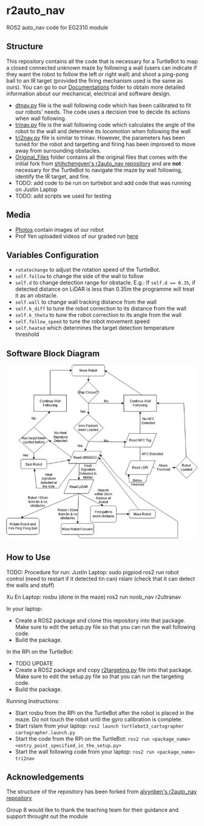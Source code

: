<h1> r2auto_nav </h1>

ROS2 auto_nav code for EG2310 module

## Structure

This repository contains all the code that is necessary for a TurtleBot to map a closed connected unknown maze by following a wall (users can indicate if they want the robot to follow the left or right wall) and shoot a ping-pong ball to an IR target (provided the firing mechanism used is the same as ours). You can go to our [Documentations](Documentations) folder to obtain more detailed information about our mechanical, electrical and software design. 

- [dtnav.py](dtnav.py) file is the wall following code which has been calibrated to fit our robots' needs. The code uses a decision tree to decide its actions when wall following.
- [trinav.py](trinav.py) file is the wall following code which calculates the angle of the robot to the wall and determine its locomotion when following the wall
- [tri2nav.py](tri2nav.py) file is similar to trinav. However, the parameters has been tuned for the robot and targetting and firing has been improved to move away from surrounding obstacles. 
- [Original_Files](Original_Files) folder contains all the original files that comes with the initial fork from [shihchengyen's r2auto_nav repository](https://github.com/shihchengyen/r2auto_nav) and are <b>not</b> necessary for the TurtleBot to navigate the maze by wall following, identify the IR target, and fire.
- TODO: add code to be run on turtlebot and add code that was running on Justin Laptop
- TODO: add scripts we used for testing

## Media
- [Photos](Photos) contain images of our robot
- Prof Yen uploaded videos of our graded run [here](https://photos.google.com/share/AF1QipMOHCC4Hmy2iMv2cuJiwt46ZaMUjUX0MDv22KL1oktZ5YMMdFfMDikiKv0L4tRCtg?key=cUpqMlcxdmlxRlFrZUQwS3BXZ1cxc0tzVDR4VG5B)

## Variables Configuration

- ```rotatechange``` to adjust the rotation speed of the TurtleBot. 
- ```self.follow``` to change the side of the wall to follow
- ```self.d``` to change detection range for obstacle. E.g.: If ```self.d == 0.35```, if detected distance on LiDAR is less than 0.35m the programme will treat it as an obstacle.
- ```self.wall``` to change wall tracking distance from the wall
- ```self.k_diff``` to tune the robot correction to its distance from the wall
- ```self.k_theta``` to tune the robot correction to its angle from the wall
- ```self.follow_speed``` to tune the robot movement speed
- ```self.heated``` which determines the target detection temperature threshold
  
## Software Block Diagram
![Software Block Diagram](Documentations/software_block_diagram.png)

## How to Use
TODO:
Procedure for run:
Justin Laptop:
sudo pigpiod
ros2 run robot control (need to restart if it detected tin can)
rslam (check that it can detect the walls and stuff)

Xu En Laptop:
rosbu (done in the maze)
ros2 run noob_nav r2ultranav

In your laptop:
- Create a ROS2 package and clone this repository into that package. Make sure to edit the setup.py file so that you can run the wall following code.
- Build the package.

In the RPi on the TurtleBot:
- TODO UPDATE
- Create a ROS2 package and copy [r2targeting.py](r2targeting.py) file into that package. Make sure to edit the setup.py file so that you can run the targeting code.
- Build the package.

Running Instructions:
- Start rosbu from the RPi on the TurtleBot after the robot is placed in the maze. Do not touch the robot until the gyro calibration is complete.
- Start rslam from your laptop: 
  ``` ros2 launch turtlebot3_cartographer cartographer.launch.py ```
- Start the code from the RPi on the TurtleBot: 
  ```ros2 run <package_name> <entry_point_specified_in_the_setup.py> ```
- Start the wall following code from your laptop: 
  ```ros2 run <package_name> tri2nav ```

## Acknowledgements

 The structure of the repository has been forked from  [alvynben's r2auto_nav repository](https://github.com/alvynben/r2auto_nav)

 Group 8 would like to thank the teaching team for their guidance and support throught out the module
